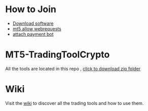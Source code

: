 # How to Join
*  [Download software](https://github.com/TradingToolCrypto/MT5-TradingToolCrypto/archive/master.zip) 
*  [mt5 allow webrequests](https://github.com/TradingToolCrypto/TradingTool/wiki/2.-Allow-Webrequests)
*  [attach payment bot](https://github.com/TradingToolCrypto/TradingTool/wiki/3.-Payment-Bot)

# MT5-TradingToolCrypto
All the tools are located in this repo , [click to download zip folder](https://github.com/TradingToolCrypto/MT5-TradingToolCrypto/archive/master.zip)

# Wiki
Visit the [wiki](https://github.com/TradingToolCrypto/TradingTool/wiki) to discover all the trading tools and how to use them. 
